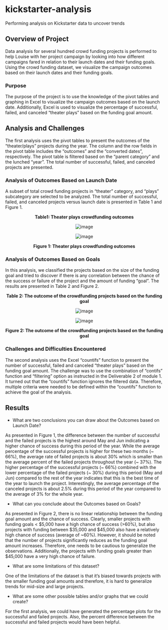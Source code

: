 # kickstarter-analysis
Performing analysis on Kickstarter data to uncover trends
## Overview of Project
Data analysis for several hundred crowd funding projects is performed to help Louise with her project campaign by looking into how different campaigns fared in relation to their launch dates and their funding goals. Using the crowd funding dataset, we visualize the campaign outcomes based on their launch dates and their funding goals. 
### Purpose
The purpose of the project is to use the knowledge of the pivot tables and graphing in Excel to visualize the campaign outcomes based on the launch date. Additionally, Excel is used to visualize the percentage of successful, failed, and canceled “theater plays” based on the funding goal amount. 
## Analysis and Challenges
The first analysis uses the pivot tables to present the outcomes of the “theater/plays” projects during the year.  The column and the row fields in the pivot table includes the “outcomes” and the “converted dates”, respectively.  The pivot table is filtered based on the “parent category” and the lunched “year”.  The total number of successful, failed, and canceled projects are presented. 
### Analysis of Outcomes Based on Launch Date
A subset of total crowd funding projects in “theater” category, and “plays” subcategory are selected to be analyzed. The total number of successful, failed, and canceled projects versus launch date is presented in Table 1 and Figure 1.

<div align="center"> 
  
**Table1: Theater plays crowdfunding outcomes**

![image](https://user-images.githubusercontent.com/103223944/162588544-eb7ab059-c22a-40d2-9239-7be3534b0105.png)

![image](https://user-images.githubusercontent.com/103223944/162588571-e074a291-8cb9-4042-b966-93fe0725c2cb.png)

**Figure 1: Theater plays crowdfunding outcomes** 

<div align="left"> 
  
### Analysis of Outcomes Based on Goals
In this analysis, we classified the projects based on the size of the funding goal and tried to discover if there is any correlation between the chance of the success or failure of the project and the amount of funding “goal”.  The results are presented in Table 2 and Figure 2. 

<div align="center"> 

**Table 2: The outcome of the crowdfunding projects based on the funding goal**
  
![image](https://user-images.githubusercontent.com/103223944/162588931-948f7dfa-06fe-4b05-8fab-6db439313a75.png)

![image](https://user-images.githubusercontent.com/103223944/162588964-7e416c90-ed81-4e8b-9644-5144a685bc85.png)

**Figure 2: The outcome of the crowdfunding projects based on the funding goal**
  
<div align="left"> 
  
### Challenges and Difficulties Encountered
The second analysis uses the Excel “countifs” function to present the number of successful, failed and canceled “theater plays” based on the funding goal amount. The challenge was to use the combination of “contifs” function and “filtering” option as instructed in the Deliverable 2 of module 1. It turned out that the “countifs” function ignores the filtered data. Therefore, multiple criteria were needed to be defined within the “countifs” function to achieve the goal of the analysis. 
## Results
- What are two conclusions you can draw about the Outcomes based on Launch Date?

As presented in Figure 1, the difference between the number of successful and the failed projects is the highest around May and Jun indicating a higher chance of success during this period of the year.  While the average percentage of the successful projects is higher for these two months (~ 66%), the average rate of failed projects is about 30% which is smaller than the average percent of the failed projects throughout the year (~ 37%). The higher percentage of the successful projects (~ 66%) combined with the lower percentage of the failed projects (~ 30%) during this period (May and Jun) compared to the rest of the year indicates that this is the best time of the year to launch the project. Interestingly, the average percentage of the canceled projects is about 2.5% during this period of the year compared to the average of 3% for the whole year.  
  
- What can you conclude about the Outcomes based on Goals?

As presented in Figure 2, there is no linear relationship between the funding goal amount and the chance of success. Clearly, smaller projects with funding goals < $5,000 have a high chance of success (>60%), but also projects with funding between $35,000 and $45,000 also have a relatively high chance of success (average of ~60%). However, it should be noted that the number of projects significantly reduces as the funding goal amount increases. Therefore, one needs to be cautious to generalize the observations. Additionally, the projects with funding goals greater than $45,000 have a very high chance of failure. 
  
- What are some limitations of this dataset?

One of the limitations of the dataset is that it’s biased towards projects with the smaller funding goal amounts and therefore, it is hard to generalize trends for mid-size and large projects.
    
- What are some other possible tables and/or graphs that we could create?
  
For the first analysis, we could have generated the percentage plots for the successful and failed projects. Also, the percent difference between the successful and failed projects would have been helpful.  
